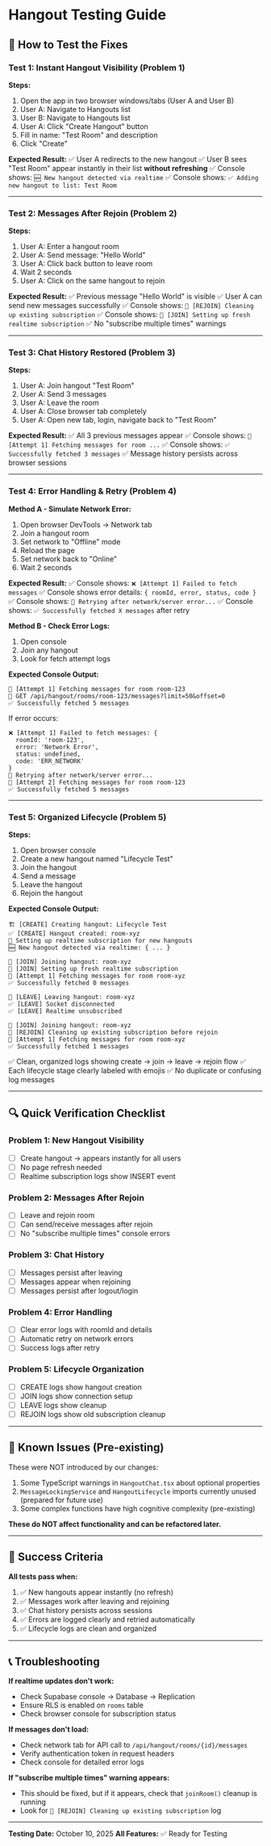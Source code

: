 # Hangout Testing Guide

## 🧪 How to Test the Fixes

### Test 1: Instant Hangout Visibility (Problem 1)

**Steps:**
1. Open the app in two browser windows/tabs (User A and User B)
2. User A: Navigate to Hangouts list
3. User B: Navigate to Hangouts list
4. User A: Click "Create Hangout" button
5. Fill in name: "Test Room" and description
6. Click "Create"

**Expected Result:**
✅ User A redirects to the new hangout
✅ User B sees "Test Room" appear instantly in their list **without refreshing**
✅ Console shows: `🆕 New hangout detected via realtime`
✅ Console shows: `✅ Adding new hangout to list: Test Room`

---

### Test 2: Messages After Rejoin (Problem 2)

**Steps:**
1. User A: Enter a hangout room
2. User A: Send message: "Hello World"
3. User A: Click back button to leave room
4. Wait 2 seconds
5. User A: Click on the same hangout to rejoin

**Expected Result:**
✅ Previous message "Hello World" is visible
✅ User A can send new messages successfully
✅ Console shows: `🧹 [REJOIN] Cleaning up existing subscription`
✅ Console shows: `📡 [JOIN] Setting up fresh realtime subscription`
✅ No "subscribe multiple times" warnings

---

### Test 3: Chat History Restored (Problem 3)

**Steps:**
1. User A: Join hangout "Test Room"
2. User A: Send 3 messages
3. User A: Leave the room
4. User A: Close browser tab completely
5. User A: Open new tab, login, navigate back to "Test Room"

**Expected Result:**
✅ All 3 previous messages appear
✅ Console shows: `📨 [Attempt 1] Fetching messages for room ...`
✅ Console shows: `✅ Successfully fetched 3 messages`
✅ Message history persists across browser sessions

---

### Test 4: Error Handling & Retry (Problem 4)

**Method A - Simulate Network Error:**
1. Open browser DevTools → Network tab
2. Join a hangout room
3. Set network to "Offline" mode
4. Reload the page
5. Set network back to "Online"
6. Wait 2 seconds

**Expected Result:**
✅ Console shows: `❌ [Attempt 1] Failed to fetch messages`
✅ Console shows error details: `{ roomId, error, status, code }`
✅ Console shows: `🔄 Retrying after network/server error...`
✅ Console shows: `✅ Successfully fetched X messages` after retry

**Method B - Check Error Logs:**
1. Open console
2. Join any hangout
3. Look for fetch attempt logs

**Expected Console Output:**
```
📨 [Attempt 1] Fetching messages for room room-123
🔧 GET /api/hangout/rooms/room-123/messages?limit=50&offset=0
✅ Successfully fetched 5 messages
```

If error occurs:
```
❌ [Attempt 1] Failed to fetch messages: {
  roomId: 'room-123',
  error: 'Network Error',
  status: undefined,
  code: 'ERR_NETWORK'
}
🔄 Retrying after network/server error...
📨 [Attempt 2] Fetching messages for room room-123
✅ Successfully fetched 5 messages
```

---

### Test 5: Organized Lifecycle (Problem 5)

**Steps:**
1. Open browser console
2. Create a new hangout named "Lifecycle Test"
3. Join the hangout
4. Send a message
5. Leave the hangout
6. Rejoin the hangout

**Expected Console Output:**
```
🏗️ [CREATE] Creating hangout: Lifecycle Test
✅ [CREATE] Hangout created: room-xyz
📡 Setting up realtime subscription for new hangouts
🆕 New hangout detected via realtime: { ... }

🚪 [JOIN] Joining hangout: room-xyz
📡 [JOIN] Setting up fresh realtime subscription
📨 [Attempt 1] Fetching messages for room room-xyz
✅ Successfully fetched 0 messages

👋 [LEAVE] Leaving hangout: room-xyz
✅ [LEAVE] Socket disconnected
✅ [LEAVE] Realtime unsubscribed

🚪 [JOIN] Joining hangout: room-xyz
🧹 [REJOIN] Cleaning up existing subscription before rejoin
📨 [Attempt 1] Fetching messages for room room-xyz
✅ Successfully fetched 1 messages
```

✅ Clean, organized logs showing create → join → leave → rejoin flow
✅ Each lifecycle stage clearly labeled with emojis
✅ No duplicate or confusing log messages

---

## 🔍 Quick Verification Checklist

### Problem 1: New Hangout Visibility
- [ ] Create hangout → appears instantly for all users
- [ ] No page refresh needed
- [ ] Realtime subscription logs show INSERT event

### Problem 2: Messages After Rejoin  
- [ ] Leave and rejoin room
- [ ] Can send/receive messages after rejoin
- [ ] No "subscribe multiple times" console errors

### Problem 3: Chat History
- [ ] Messages persist after leaving
- [ ] Messages appear when rejoining
- [ ] Messages persist after logout/login

### Problem 4: Error Handling
- [ ] Clear error logs with roomId and details
- [ ] Automatic retry on network errors
- [ ] Success logs after retry

### Problem 5: Lifecycle Organization
- [ ] CREATE logs show hangout creation
- [ ] JOIN logs show connection setup
- [ ] LEAVE logs show cleanup
- [ ] REJOIN logs show old subscription cleanup

---

## 🐛 Known Issues (Pre-existing)

These were NOT introduced by our changes:

1. Some TypeScript warnings in `HangoutChat.tsx` about optional properties
2. `MessageLockingService` and `HangoutLifecycle` imports currently unused (prepared for future use)
3. Some complex functions have high cognitive complexity (pre-existing)

**These do NOT affect functionality and can be refactored later.**

---

## 🎯 Success Criteria

**All tests pass when:**
1. ✅ New hangouts appear instantly (no refresh)
2. ✅ Messages work after leaving and rejoining
3. ✅ Chat history persists across sessions
4. ✅ Errors are logged clearly and retried automatically
5. ✅ Lifecycle logs are clean and organized

---

## 📞 Troubleshooting

**If realtime updates don't work:**
- Check Supabase console → Database → Replication
- Ensure RLS is enabled on `rooms` table
- Check browser console for subscription status

**If messages don't load:**
- Check network tab for API call to `/api/hangout/rooms/{id}/messages`
- Verify authentication token in request headers
- Check console for detailed error logs

**If "subscribe multiple times" warning appears:**
- This should be fixed, but if it appears, check that `joinRoom()` cleanup is running
- Look for `🧹 [REJOIN] Cleaning up existing subscription` log

---

**Testing Date:** October 10, 2025
**All Features:** ✅ Ready for Testing

